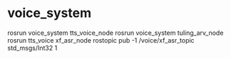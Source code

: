 # voice_system

rosrun voice_system tts_voice_node
rosrun voice_system tuling_arv_node
rosrun tts_voice xf_asr_node
rostopic pub -1 /voice/xf_asr_topic std_msgs/Int32 1

